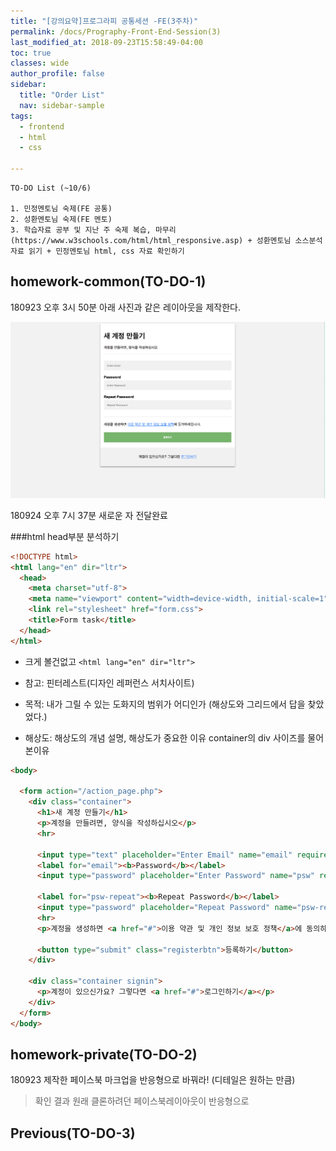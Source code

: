 ```yaml
---
title: "[강의요약]프로그라피 공통세션 -FE(3주차)"
permalink: /docs/Prography-Front-End-Session(3)
last_modified_at: 2018-09-23T15:58:49-04:00
toc: true
classes: wide
author_profile: false
sidebar:
  title: "Order List"
  nav: sidebar-sample
tags:
  - frontend
  - html
  - css

---
```


```
TO-DO List (~10/6)

1. 민정멘토님 숙제(FE 공통)
2. 성환멘토님 숙제(FE 멘토)
3. 학습자료 공부 및 지난 주 숙제 복습, 마무리(https://www.w3schools.com/html/html_responsive.asp) + 성환멘토님 소스분석 자료 읽기 + 민정멘토님 html, css 자료 확인하기
```


## homework-common(TO-DO-1)

180923 오후 3시 50분 아래 사진과 같은 레이아웃을 제작한다.

![homework](/assets/images/18-09-23-prograpy-common-homework-layout.png)

180924 오후 7시 37분 새로운 자 전달완료



###html head부분 분석하기

```html
<!DOCTYPE html>
<html lang="en" dir="ltr">
  <head>
    <meta charset="utf-8">
    <meta name="viewport" content="width=device-width, initial-scale=1">
    <link rel="stylesheet" href="form.css">
    <title>Form task</title>
  </head>
</html>
```


+ 크게 볼건없고 `<html lang="en" dir="ltr">`

+ 참고: 핀터레스트(디자인 레퍼런스 서치사이트)
+ 목적: 내가 그릴 수 있는 도화지의 범위가 어디인가 (해상도와 그리드에서 답을 찾았었다.)
+ 해상도: 해상도의 개념 설명, 해상도가 중요한 이유
container의 div 사이즈를 물어본이유


```html
<body>

  <form action="/action_page.php">
    <div class="container">
      <h1>새 계정 만들기</h1>
      <p>계정을 만들려면, 양식을 작성하십시오</p>
      <hr>

      <input type="text" placeholder="Enter Email" name="email" required>
      <label for="email"><b>Password</b></label>
      <input type="password" placeholder="Enter Password" name="psw" required>

      <label for="psw-repeat"><b>Repeat Password</b></label>
      <input type="password" placeholder="Repeat Password" name="psw-repeat" required>
      <hr>
      <p>계정을 생성하면 <a href="#">이용 약관 및 개인 정보 보호 정책</a>에 동의하게됩니다.</p>

      <button type="submit" class="registerbtn">등록하기</button>
    </div>

    <div class="container signin">
      <p>계정이 있으신가요? 그렇다면 <a href="#">로그인하기</a></p>
    </div>
  </form>
</body>
```

## homework-private(TO-DO-2)

180923 제작한 페이스북 마크업을 반응형으로 바꿔라!
(디테일은 원하는 만큼)

> 확인 결과 원래 클론하려던 페이스북레이아웃이 반응형으로



## Previous(TO-DO-3)
